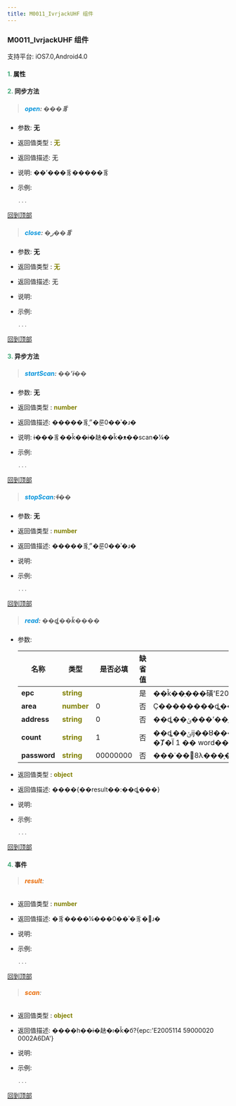 ```yaml
---
title: M0011_IvrjackUHF 组件
---
```


### M0011_IvrjackUHF 组件

 支持平台: iOS7.0,Android4.0
 

#### <font color ='#40A977'>**1.**</font> 属性

#### <font color ='#40A977'>**2.**</font> 同步方法

>##### <font color ='#0092db'>**open**</font>: ���豸

- 参数: **无**
- 返回值类型 : <font color ='#808000'>**无**</font>
- 返回值描述: 无
- 说明: ��ʼ���豸�����豸
- 示例:

  ```javascript
  ...

  ```

[回到顶部](#top)

>##### <font color ='#0092db'>**close**</font>: �ر��豸

- 参数: **无**
- 返回值类型 : <font color ='#808000'>**无**</font>
- 返回值描述: 无
- 说明: 
- 示例:

  ```javascript
  ...

  ```

[回到顶部](#top)

#### <font color ='#40A977'>**3.**</font> 异步方法

>##### <font color ='#0092db'>**startScan**</font>: ��ʼɨ��

- 参数: **无**
- 返回值类型 : <font color ='#808000'>**number**</font>
- 返回值描述: �����豸״̬�룬0��ʾ�ɹ�
- 说明: ɨ���豸��ǩ��ɨ�赽��ǩ�ᴥ��scan�¼�
- 示例:

  ```javascript
  ...

  ```

[回到顶部](#top)

>##### <font color ='#0092db'>**stopScan**</font>: ֹͣɨ��

- 参数: **无**
- 返回值类型 : <font color ='#808000'>**number**</font>
- 返回值描述: �����豸״̬�룬0��ʾ�ɹ�
- 说明: 
- 示例:

  ```javascript
  ...

  ```

[回到顶部](#top)

>##### <font color ='#0092db'>**read**</font>: ��ȡ��ǩ����

- 参数:

  名称 | 类型 |是否必填|缺省值|说明
  ---- |-------------  |--------------|--------|------
  **epc** |<font color ='#808000'>**string**</font> |  | 是|��ǩ��ַ���磺'E2005114 59000020 0002A6DA'
  **area** |<font color ='#808000'>**number**</font> | 0 | 否|Ҫ��������ȡֵֻ������0�����EPC��1�����USER��2�����RFU��3�����TID��
  **address** |<font color ='#808000'>**string**</font> | 0 | 否|��ȡ��ݵ���ʼ��ַ
  **count** |<font color ='#808000'>**string**</font> | 1 | 否|��ȡ��ݵĳ��ȣ��� word Ϊ��λ��1word=2byte�����磺1 2�� 01 02��a b��0a 0b��1a ab �Ⱦ�Ϊ 1 �� word��2 �� word �� 11 2a ef 3d���Դ�����
  **password** |<font color ='#808000'>**string**</font> | 00000000 | 否|���ʿ��8λ���֣������δ������������00000000��
- 返回值类型 : <font color ='#808000'>**object**</font>
- 返回值描述: ����{��result��:��ȡ���}
- 说明: 
- 示例:

  ```javascript
  ...

  ```

[回到顶部](#top)


#### <font color ='#40A977'>**4.**</font> 事件

>###### <font color ='#e96900'>**result**</font>: 

- 返回值类型 : <font color ='#808000'>**number**</font>
- 返回值描述: �豸����¼���0��ʾ�豸�򿪳ɹ�
- 说明: 
- 示例:

  ```javascript
  ...

  ```

[回到顶部](#top)

>###### <font color ='#e96900'>**scan**</font>: 

- 返回值类型 : <font color ='#808000'>**object**</font>
- 返回值描述: ����һ��ɨ�赽�ı�ǩ�б?{epc:'E2005114 59000020 0002A6DA'}
- 说明: 
- 示例:

  ```javascript
  ...

  ```

[回到顶部](#top)


